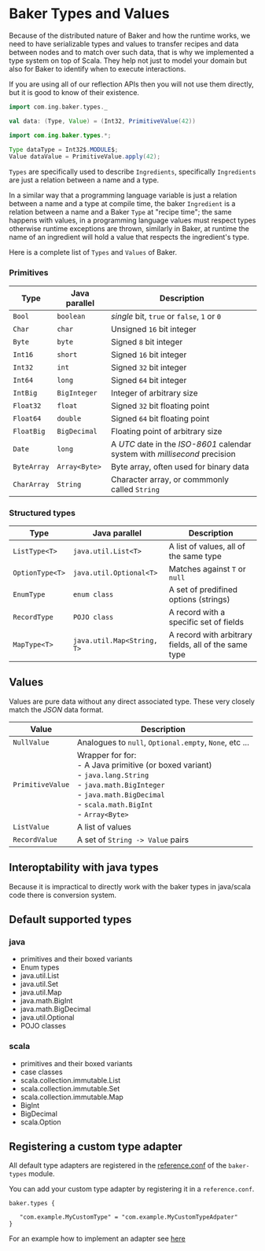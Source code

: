 # Baker Types and Values

Because of the distributed nature of Baker and how the runtime works, we need to have serializable types and values to 
transfer recipes and data between nodes and to match over such data, that is why we implemented a type system on top of Scala.
They help not just to model your domain but also for Baker to identify when to execute interactions. 

If you are using all of our reflection APIs then you will not use them directly, but it is good to know of their 
existence.

``` scala tab="Scala"
import com.ing.baker.types._

val data: (Type, Value) = (Int32, PrimitiveValue(42))
```

``` java tab="Java"
import com.ing.baker.types.*;

Type dataType = Int32$.MODULE$;
Value dataValue = PrimitiveValue.apply(42);
```

`Types` are specifically used to describe `Ingredients`, specifically `Ingredients` are just a relation between a name and
a type. 

In a similar way that a programming language variable is just a relation between a name and a type at compile time, the 
baker `Ingredient` is a relation between a name and a Baker `Type` at "recipe time"; the same happens with values, in a 
programming language values must respect types otherwise runtime exceptions are thrown, similarly in Baker, at runtime 
the name of an ingredient will hold a value that respects the ingredient's type.

Here is a complete list of `Types` and `Values` of Baker.

### Primitives

| Type | Java parallel | Description |
| --- | --- | --- |
| `Bool` | `boolean` | *single* bit, `true` or `false`, `1` or `0` |
| `Char` | `char` | Unsigned `16` bit integer |
| `Byte` | `byte` | Signed `8` bit integer |
| `Int16` | `short` | Signed `16` bit integer |
| `Int32` | `int` | Signed `32` bit integer |
| `Int64` | `long` | Signed `64` bit integer |
| `IntBig` | `BigInteger` | Integer of arbitrary size |
| `Float32` | `float` | Signed `32` bit floating point |
| `Float64` | `double` | Signed `64` bit floating point |
| `FloatBig` | `BigDecimal` | Floating point of arbitrary size |
| `Date` | `long` | A *UTC* date in the *ISO-8601* calendar system with *millisecond* precision |
| `ByteArray` | `Array<Byte>` | Byte array, often used for binary data |
| `CharArray` | `String` | Character array, or commmonly called `String` |

### Structured types

| Type | Java parallel | Description |
| --- | --- | --- |
| `ListType<T>` | `java.util.List<T>` | A list of values, all of the same type |
| `OptionType<T>` | `java.util.Optional<T>` | Matches against `T` or `null` |
| `EnumType` | `enum class` | A set of predifined options (strings) |
| `RecordType` | `POJO class` | A record with a specific set of fields |
| `MapType<T>` | `java.util.Map<String, T>` | A record with arbitrary fields, all of the same type |

## Values

Values are pure data without any direct associated type. These very closely match the *JSON* data format.

| Value | Description |
| --- | --- |
| `NullValue` | Analogues to `null`, `Optional.empty`, `None`, etc ... |
| `PrimitiveValue` | Wrapper for for: <br/>- A Java primitive (or boxed variant)<br/> - `java.lang.String`<br/> - `java.math.BigInteger`<br/> - `java.math.BigDecimal`<br/> - `scala.math.BigInt`<br/> - `Array<Byte>`|
| `ListValue` | A list of values |
| `RecordValue` | A set of `String -> Value` pairs |

## Interoptability with java types

Because it is impractical to directly work with the baker types in java/scala code there is conversion system.

## Default supported types

### java

- primitives and their boxed variants
- Enum types
- java.util.List
- java.util.Set
- java.util.Map
- java.math.BigInt
- java.math.BigDecimal
- java.util.Optional
- POJO classes

### scala

- primitives and their boxed variants
- case classes
- scala.collection.immutable.List
- scala.collection.immutable.Set
- scala.collection.immutable.Map
- BigInt
- BigDecimal
- scala.Option

## Registering a custom type adapter

All default type adapters are registered in the [reference.conf](https://github.com/ing-bank/baker/blob/master/bakertypes/src/main/resources/reference.conf) of the `baker-types` module.

You can add your custom type adapter by registering it in a `reference.conf`.

```
baker.types {

   "com.example.MyCustomType" = "com.example.MyCustomTypeAdpater"
}
```

For an example how to implement an adapter see [here](https://github.com/ing-bank/baker/blob/adf9b2edd4fe5ebdcec2bdd7f281cd151d64afe6/bakertypes/src/main/scala/com/ing/baker/types/modules/JavaModules.scala#L93)
